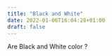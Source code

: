 ```yaml
---
title: "Black and White"
date: 2022-01-06T16:04:28+01:00
draft: false
---
```


Are Black and White color ?